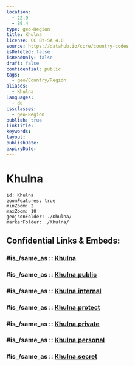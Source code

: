 ```yaml
---
location:
  - 22.9
  - 89.4
type: geo-Region
title: Khulna
license: CC BY-SA 4.0
source: https://datahub.io/core/country-codes
isDeleted: false
isReadOnly: false
draft: false
confidential: public
tags:
  - geo/Country/Region
aliases:
  - Khulna
Languages:
  - de
cssclasses:
  - geo-Region
publish: true
linkTitle:
keywords:
layout:
publishDate:
expiryDate:
---
```


# Khulna

```leaflet
id: Khulna
zoomFeatures: true 
minZoom: 2 
maxZoom: 18
geojsonFolder: ./Khulna/
markerFolder: ./Khulna/
```


## Confidential Links & Embeds: 

### #is_/same_as :: [Khulna](/_Standards/Earth/Continent/Asia/Asia~South/Bangladesh/Divisions~Bangladesh/Khulna.md) 

### #is_/same_as :: [Khulna.public](/_public/Earth/Continent/Asia/Asia~South/Bangladesh/Divisions~Bangladesh/Khulna.public.md) 

### #is_/same_as :: [Khulna.internal](/_internal/Earth/Continent/Asia/Asia~South/Bangladesh/Divisions~Bangladesh/Khulna.internal.md) 

### #is_/same_as :: [Khulna.protect](/_protect/Earth/Continent/Asia/Asia~South/Bangladesh/Divisions~Bangladesh/Khulna.protect.md) 

### #is_/same_as :: [Khulna.private](/_private/Earth/Continent/Asia/Asia~South/Bangladesh/Divisions~Bangladesh/Khulna.private.md) 

### #is_/same_as :: [Khulna.personal](/_personal/Earth/Continent/Asia/Asia~South/Bangladesh/Divisions~Bangladesh/Khulna.personal.md) 

### #is_/same_as :: [Khulna.secret](/_secret/Earth/Continent/Asia/Asia~South/Bangladesh/Divisions~Bangladesh/Khulna.secret.md)

